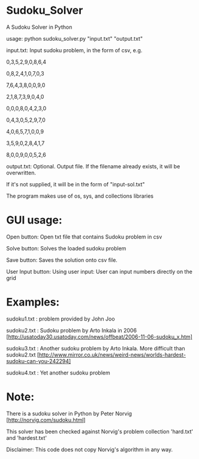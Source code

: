 Sudoku_Solver
=============

A Sudoku Solver in Python

usage: python sudoku_solver.py "input.txt" "output.txt"

input.txt: Input sudoku problem, in the form of csv, e.g.

0,3,5,2,9,0,8,6,4

0,8,2,4,1,0,7,0,3

7,6,4,3,8,0,0,9,0

2,1,8,7,3,9,0,4,0

0,0,0,8,0,4,2,3,0

0,4,3,0,5,2,9,7,0

4,0,6,5,7,1,0,0,9

3,5,9,0,2,8,4,1,7

8,0,0,9,0,0,5,2,6


output.txt: Optional. Output file. If the filename already exists, it will be overwritten.

If it's not supplied, it will be in the form of "input-sol.txt"

The program makes use of os, sys, and collections libraries

GUI usage:
============
Open button: Open txt file that contains Sudoku problem in csv

Solve button: Solves the loaded sudoku problem

Save button: Saves the solution onto csv file.

User Input button: Using user input: User can input numbers directly on the grid




Examples:
=========
sudoku1.txt : problem provided by John Joo

sudoku2.txt : Sudoku problem by Arto Inkala in 2006 [http://usatoday30.usatoday.com/news/offbeat/2006-11-06-sudoku_x.htm]

sudoku3.txt : Another sudoku problem by Arto Inkala. More difficult than sudoku2.txt [http://www.mirror.co.uk/news/weird-news/worlds-hardest-sudoku-can-you-242294]

sudoku4.txt : Yet another sudoku problem


Note:
========

There is a sudoku solver in Python by Peter Norvig [http://norvig.com/sudoku.html]

This solver has been checked against Norvig's problem collection 'hard.txt' and 'hardest.txt'

Disclaimer: This code does not copy Norvig's algorithm in any way.

